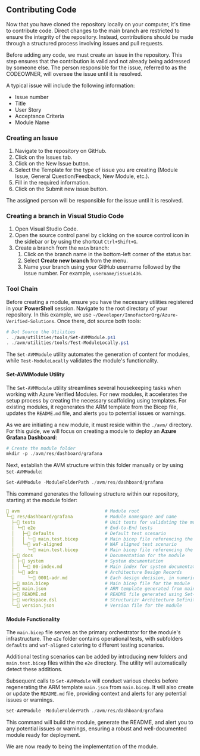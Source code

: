 ## Contributing Code

Now that you have cloned the repository locally on your computer, it's time to contribute code. Direct changes to the main branch are restricted to ensure the integrity of the repository. Instead, contributions should be made through a structured process involving issues and pull requests.

Before adding any code, we must create an issue in the repository. This step ensures that the contribution is valid and not already being addressed by someone else. The person responsible for the issue, referred to as the CODEOWNER, will oversee the issue until it is resolved.

A typical issue will include the following information:

- Issue number
- Title
- User Story
- Acceptance Criteria
- Module Name

### Creating an Issue

1. Navigate to the repository on GitHub.
2. Click on the Issues tab.
3. Click on the New Issue button.
4. Select the Template for the type of issue you are creating (Module Issue, General Question/Feedback, New Module, etc.).
5. Fill in the required information.
6. Click on the Submit new issue button.

The assigned person will be responsible for the issue until it is resolved.

### Creating a branch in Visual Studio Code

1. Open Visual Studio Code.
1. Open the source control panel by clicking on the source control icon in the sidebar or by using the shortcut `Ctrl+Shift+G`.
1. Create a branch from the `main` branch:
   1. Click on the branch name in the bottom-left corner of the status bar.
   1. Select **Create new branch** from the menu.
   1. Name your branch using your GitHub username followed by the issue number. For example, `username/issue1436`.

### Tool Chain

Before creating a module, ensure you have the necessary utilities registered in your **PowerShell** session. Navigate to the root directory of your repository. In this example, we use `~/Developer/InnofactorOrg/Azure-Verified-Solutions`. Once there, dot source both tools:

```powershell
# Dot Source the Utilities
. ./avm/utilities/tools/Set-AVMModule.ps1
. ./avm/utilities/tools/Test-ModuleLocally.ps1
```

The `Set-AVMModule` utility automates the generation of content for modules, while `Test-ModuleLocally` validates the module's functionality.

#### Set-AVMModule Utility

The `Set-AVMModule` utility streamlines several housekeeping tasks when working with Azure Verified Modules. For new modules, it accelerates the setup process by creating the necessary scaffolding using templates. For existing modules, it regenerates the ARM template from the Bicep file, updates the `README.md` file, and alerts you to potential issues or warnings.

As we are initiating a new module, it must reside within the `./avm/` directory. For this guide, we will focus on creating a module to deploy an **Azure Grafana Dashboard**:

```powershell
# Create the module folder
mkdir -p ./avm/res/dashboard/grafana
```

Next, establish the AVM structure within this folder manually or by using `Set-AVMModule`:

```powershell
Set-AVMModule -ModuleFolderPath ./avm/res/dashboard/grafana
```

This command generates the following structure within our repository, starting at the module folder:

```yaml
📁 avm                                # Module root
└─📁 res/dashboard/grafana            # Module namespace and name
  ├─📁 tests                          # Unit tests for validating the module
  │ └─📁 e2e                          # End-to-End tests
  │   ├─📁 defaults                   # Default test scenario
  │   │ └─📁 main.test.bicep          # Main bicep file referencing the module
  │   └─📁 waf-aligned                # WAF aligned test scenario
  │     └─📁 main.test.bicep          # Main bicep file referencing the module
  ├─📁 docs                           # Documentation for the module
  │ ├─📁 system                       # System documentation
  │ │ └─📁 00-index.md                # Main index for system documentation
  │ └─📁 adrs                         # Architecture Design Records
  │     └─📁 0001-adr.md              # Each design decision, in numerical order
  ├─📁 main.bicep                     # Main bicep file for the module
  ├─📁 main.json                      # ARM template generated from main.bicep
  ├─📁 README.md                      # README file generated using Set-AVMModule
  ├─📁 workspace.dsl                  # Structurizr Architecture Definition
  └─📁 version.json                   # Version file for the module
```

#### Module Functionality

The `main.bicep` file serves as the primary orchestrator for the module's infrastructure. The `e2e` folder contains operational tests, with subfolders `defaults` and `waf-aligned` catering to different testing scenarios.

Additional testing scenarios can be added by introducing new folders and `main.test.bicep` files within the `e2e` directory. The utility will automatically detect these additions.

Subsequent calls to `Set-AVMModule` will conduct various checks before regenerating the ARM template `main.json` from `main.bicep`. It will also create or update the `README.md` file, providing context and alerts for any potential issues or warnings.

```powershell
Set-AVMModule -ModuleFolderPath ./avm/res/dashboard/grafana
```

This command will build the module, generate the README, and alert you to any potential issues or warnings, ensuring a robust and well-documented module ready for deployment.

We are now ready to being the implementation of the module.
